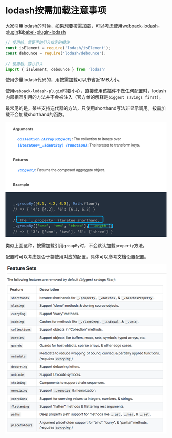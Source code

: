 # lodash按需加载注意事项

大家引用lodash的时候，如果想要按需加载，可以考虑使用[webpack-lodash-plugin](https://github.com/lodash/lodash-webpack-plugin#readme)和[babel-plugin-lodash](https://github.com/lodash/babel-plugin-lodash)

```javascript
// 使用前，需要手动引入指定的模块
const isElement = require('lodash/isElement');
const debounce = require('lodash/debounce');

// 使用后，放心引入
import { isElement, debounce } from 'lodash'
```

使用少量lodash代码的，用按需加载可以节省近1MB大小。

使用`webpack-lodash-plugin`时要小心，直接使用该插件不做任何配置时，lodash内部相互引用的方法并不会被注入（官方给的解释是`biggest savings first`）。

最常见的是，某些支持迭代器的方法，只使用shorthand写法非显示调用。按需加载不会加载shorthand的函数。

![](/assets/images/2018-08-17-14-42-07.png)

类似上面这种，按需加载引用`groupBy`时，不会默认加载`property`方法。

配置时可以考虑是否于鏊使用对应的配置。具体可以参考文档设置配置。

![](/assets/images/2018-09-28-14-38-28.png)